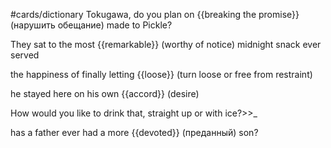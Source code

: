 #cards/dictionary 
Tokugawa, do you plan on {{breaking the promise}} (нарушить обещание) made to Pickle?

They sat to the most {{remarkable}} (worthy of notice) midnight snack ever served

the happiness of finally letting {{loose}} (turn loose or free from restraint) <!--SR:!2024-01-05,4,270-->

he stayed here on his own {{accord}} (desire) <!--SR:!2024-01-11,7,250--> 

How would you like to drink that, straight up or with ice?>>_ <!--SR:!2024-01-08,4,274-->

has a father ever had a more {{devoted}} (преданный) son? <!--SR:!2024-01-07,4,272-->